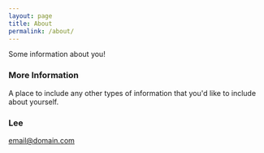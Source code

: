 ```yaml
---
layout: page
title: About
permalink: /about/
---
```


Some information about you!

### More Information

A place to include any other types of information that you'd like to include about yourself.

### Lee

[email@domain.com](mailto:email@domain.com)
